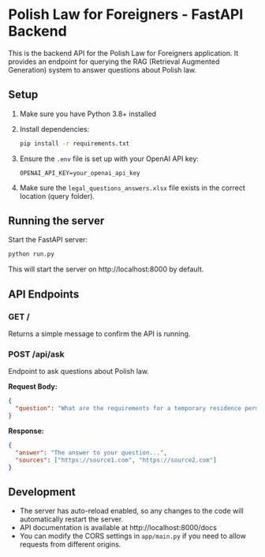 # Polish Law for Foreigners - FastAPI Backend

This is the backend API for the Polish Law for Foreigners application. It provides an endpoint for querying the RAG (Retrieval Augmented Generation) system to answer questions about Polish law.

## Setup

1. Make sure you have Python 3.8+ installed

2. Install dependencies:
   ```bash
   pip install -r requirements.txt
   ```

3. Ensure the `.env` file is set up with your OpenAI API key:
   ```
   OPENAI_API_KEY=your_openai_api_key
   ```

4. Make sure the `legal_questions_answers.xlsx` file exists in the correct location (query folder).

## Running the server

Start the FastAPI server:
```bash
python run.py
```

This will start the server on http://localhost:8000 by default.

## API Endpoints

### GET /

Returns a simple message to confirm the API is running.

### POST /api/ask

Endpoint to ask questions about Polish law.

**Request Body:**
```json
{
  "question": "What are the requirements for a temporary residence permit in Poland?"
}
```

**Response:**
```json
{
  "answer": "The answer to your question...",
  "sources": ["https://source1.com", "https://source2.com"]
}
```

## Development

- The server has auto-reload enabled, so any changes to the code will automatically restart the server.
- API documentation is available at http://localhost:8000/docs
- You can modify the CORS settings in `app/main.py` if you need to allow requests from different origins. 